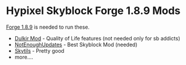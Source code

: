 # Hypixel Skyblock Forge 1.8.9 Mods
[Forge 1.8.9](https://files.minecraftforge.net/net/minecraftforge/forge/index_1.8.9.html) is needed to run these.

 - [Dulkir Mod](https://github.com/inglettronald/DulkirMod) - Quality of Life features (not needed only for sb addicts)
 - [NotEnoughUpdates](https://github.com/Moulberry/NotEnoughUpdates) - Best Skyblock Mod (needed)
 - [Skytils](https://github.com/Skytils/SkytilsMod) - Pretty good
 - more....
